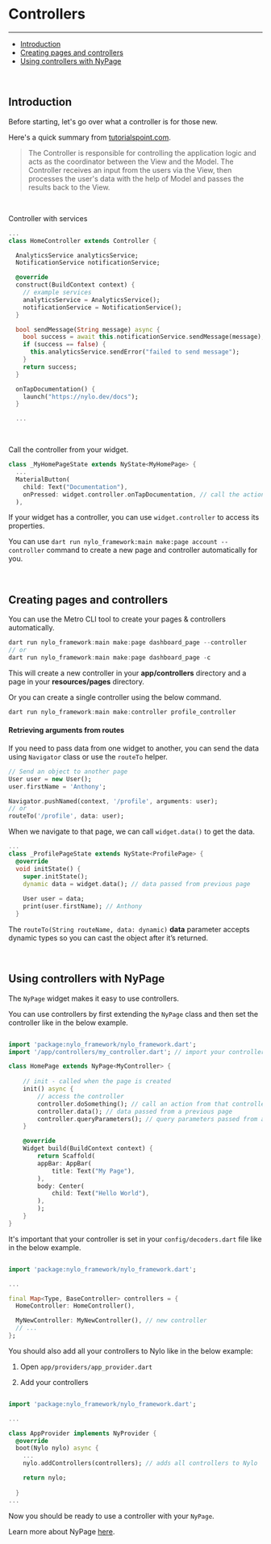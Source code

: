 # Controllers

---

<a name="section-1"></a>
- [Introduction](#introduction "Introduction to controllers")
- [Creating pages and controllers](#creating-pages-and-controllers "Creating pages and controllers")
- [Using controllers with NyPage](#using-controllers-with-ny-page "Using controllers with NyPage")

<a name="introduction"></a>
<br>

## Introduction

Before starting, let's go over what a controller is for those new. 

Here's a quick summary from <a href="https://www.tutorialspoint.com/mvc_framework/mvc_framework_controllers.htm#:~:text=Asp.net%20MVC%20Controllers%20are,perform%20one%20or%20more%20actions" target="_BLANK">tutorialspoint.com</a>.

> The Controller is responsible for controlling the application logic and acts as the coordinator between the View and the Model. The Controller receives an input from the users via the View, then processes the user's data with the help of Model and passes the results back to the View.

<br>

Controller with services
``` dart
...
class HomeController extends Controller {

  AnalyticsService analyticsService;
  NotificationService notificationService;

  @override
  construct(BuildContext context) {
    // example services
    analyticsService = AnalyticsService();
    notificationService = NotificationService();
  }

  bool sendMessage(String message) async {
    bool success = await this.notificationService.sendMessage(message);
    if (success == false) {
      this.analyticsService.sendError("failed to send message");
    }
    return success;
  }

  onTapDocumentation() {
    launch("https://nylo.dev/docs");
  }

  ...
```

<br>

Call the controller from your widget.

``` dart
class _MyHomePageState extends NyState<MyHomePage> {
  ...
  MaterialButton(
    child: Text("Documentation"),
    onPressed: widget.controller.onTapDocumentation, // call the action
  ),
```

If your widget has a controller, you can use `widget.controller` to access its properties.

You can use `dart run nylo_framework:main make:page account --controller` command to create a new page and controller automatically for you.

<a name="creating-pages-and-controllers"></a>
<br>

## Creating pages and controllers

You can use the Metro CLI tool to create your pages & controllers automatically. 

``` dart 
dart run nylo_framework:main make:page dashboard_page --controller
// or
dart run nylo_framework:main make:page dashboard_page -c
```

This will create a new controller in your **app/controllers** directory and a page in your **resources/pages** directory.

Or you can create a single controller using the below command.

``` dart 
dart run nylo_framework:main make:controller profile_controller
```


#### Retrieving arguments from routes

If you need to pass data from one widget to another, you can send the data using `Navigator` class or use the `routeTo` helper.

``` dart 
// Send an object to another page
User user = new User();
user.firstName = 'Anthony';

Navigator.pushNamed(context, '/profile', arguments: user);
// or
routeTo('/profile', data: user);
```

When we navigate to that page, we can call `widget.data()` to get the data.

``` dart 
...
class _ProfilePageState extends NyState<ProfilePage> {
  @override
  void initState() {
    super.initState();
    dynamic data = widget.data(); // data passed from previous page
    
    User user = data;
    print(user.firstName); // Anthony
  }
```

The `routeTo(String routeName, data: dynamic)` **data** parameter accepts dynamic types so you can cast the object after it’s returned.

<a name="using-controllers-with-ny-page"></a>
<br>

## Using controllers with NyPage

The `NyPage` widget makes it easy to use controllers.

You can use controllers by first extending the `NyPage` class and then set the controller like in the below example.

``` dart

import 'package:nylo_framework/nylo_framework.dart';
import '/app/controllers/my_controller.dart'; // import your controller

class HomePage extends NyPage<MyController> {
    
    // init - called when the page is created
    init() async {
        // access the controller
        controller.doSomething(); // call an action from that controller
        controller.data(); // data passed from a previous page
        controller.queryParameters(); // query parameters passed from a previous page
    }

    @override
    Widget build(BuildContext context) {
        return Scaffold(
        appBar: AppBar(
            title: Text("My Page"),
        ),
        body: Center(
            child: Text("Hello World"),
        ),
        );
    }
}
```

It's important that your controller is set in your `config/decoders.dart` file like in the below example.

``` dart

import 'package:nylo_framework/nylo_framework.dart';

...

final Map<Type, BaseController> controllers = {
  HomeController: HomeController(),

  MyNewController: MyNewController(), // new controller
  // ...
};
```

You should also add all your controllers to Nylo like in the below example:

1. Open `app/providers/app_provider.dart`

2. Add your controllers

``` dart

import 'package:nylo_framework/nylo_framework.dart';

...

class AppProvider implements NyProvider {
  @override
  boot(Nylo nylo) async {
    ...
    nylo.addControllers(controllers); // adds all controllers to Nylo

    return nylo;
  
  }
...
```

Now you should be ready to use a controller with your `NyPage`.

Learn more about NyPage [here](/docs/{{$version}}/ny-page).
